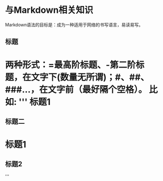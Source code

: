 # 与Markdown相关知识
Markdown语法的目标是：成为一种适用于网络的书写语言，易读易写。

## 标题
两种形式：=最高阶标题、-第二阶标题，在文字下(数量无所谓)；#、##、###...，在文字前（最好隔个空格）。
比如:
'''
标题1
======
标题二
------

# 标题1
## 标题2
'''
